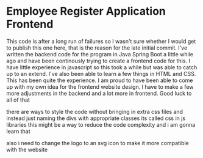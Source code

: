 # Employee Register Application Frontend

This code is after a long run of failures so I wasn't sure whether I would get to publish this one here, that is the reason for the late initial commit. I've written the backend code for the program in Java Spring Boot a little while ago and have been continously trying to create a frontend code for this. I have little experience in javascript so this took a while but was able to catch up to an extend. I've also been able to learn a few things in HTML and CSS. This has been quite the experience. I am proud to have been able to come up with my own idea for the frontend website design. I have to make a few more adjustments in the backend and a lot more in frontend. Good luck  to all of that


there are ways to style the code without bringing in extra css files and instead just naming the divs with appropriate classes its called css in js libraries this might be a way to reduce the code complexity and i am gonna learn that

also i need to change the logo to an svg icon to make it more compatible with the website
